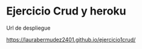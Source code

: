 <h1>Ejercicio Crud  y heroku</h1>

<p> Url de despliegue </p>

https://laurabermudez2401.github.io/ejercicio1crud/
